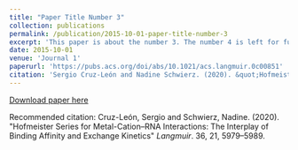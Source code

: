 ```yaml
---
title: "Paper Title Number 3"
collection: publications
permalink: /publication/2015-10-01-paper-title-number-3
excerpt: 'This paper is about the number 3. The number 4 is left for future work.'
date: 2015-10-01
venue: 'Journal 1'
paperurl: 'https://pubs.acs.org/doi/abs/10.1021/acs.langmuir.0c00851'
citation: 'Sergio Cruz-León and Nadine Schwierz. (2020). &quot;Hofmeister Series for Metal-Cation–RNA Interactions: The Interplay of Binding Affinity and Exchange Kinetics.&quot; <i>Langmuir 1</i>. 36, 21, 5979–5989.'
---
```


[Download paper here](https://pubs.acs.org/doi/abs/10.1021/acs.langmuir.0c00851)

Recommended citation: Cruz-León, Sergio and Schwierz, Nadine. (2020). "Hofmeister Series for Metal-Cation–RNA Interactions: The Interplay of Binding Affinity and Exchange Kinetics" <i>Langmuir</i>. 36, 21, 5979–5989.
